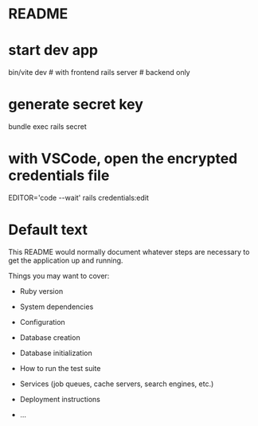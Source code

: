 # README

# start dev app
bin/vite dev # with frontend
rails server # backend only

# generate secret key
bundle exec rails secret
# with VSCode, open the encrypted credentials file
EDITOR='code --wait' rails credentials:edit

# Default text
This README would normally document whatever steps are necessary to get the
application up and running.

Things you may want to cover:

* Ruby version

* System dependencies

* Configuration

* Database creation

* Database initialization

* How to run the test suite

* Services (job queues, cache servers, search engines, etc.)

* Deployment instructions

* ...
